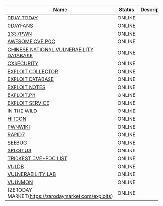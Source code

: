 |Name|Status|Description|
| ------ | ------ | ------ |
|[0DAY.TODAY](https://0day.today)| ONLINE | |
|[0DAYFANS](https://0dayfans.com)| ONLINE | |
|[1337PWN](https://www.1337pwn.com/exploits)| ONLINE | |
|[AWESOME CVE POC](https://github.com/qazbnm456/awesome-cve-poc)| ONLINE | |
|[CHINESE NATIONAL VULNERABILITY DATABASE](https://www.cnvd.org.cn)| ONLINE | |
|[CXSECURITY](https://cxsecurity.com/exploit)| ONLINE | |
|[EXPLOIT COLLECTOR](https://exploit.kitploit.com/)| ONLINE | |
|[EXPLOIT DATABASE](https://www.exploit-db.com)| ONLINE | |
|[EXPLOIT NOTES](https://exploit-notes.hdks.org/)| ONLINE | |
|[EXPLOIT.PH](https://exploit.ph)| ONLINE | |
|[EXPLOIT SERVICE](https://t.me/ExploitService)| ONLINE | |
|[IN THE WILD](https://inthewild.io/feed)| ONLINE | |
|[HITCON](https://zeroday.hitcon.org/vulnerability)| ONLINE | |
|[PWNWIKI](http://pwnwiki.io/#!index.md)| ONLINE | |
|[RAPID7](https://www.rapid7.com/db/?type=metasploit)| ONLINE | |
|[SEEBUG](https://www.seebug.org)| ONLINE | |
|[SPLOITUS](https://sploitus.com)| ONLINE | |
|[TRICKEST CVE-POC LIST](https://github.com/trickest/cve)| ONLINE | |
|[VULDB](https://vuldb.com)| ONLINE | |
|[VULNERABILITY LAB](https://www.vulnerability-lab.com)| ONLINE | |
|[VULNMON](https://vulmon.com)| ONLINE | |
|[ZERODAY MARKET(https://zerodaymarket.com/exploits)| ONLINE | |

